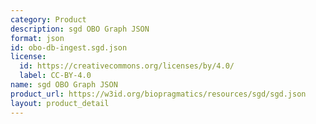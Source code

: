```yaml
---
category: Product
description: sgd OBO Graph JSON
format: json
id: obo-db-ingest.sgd.json
license:
  id: https://creativecommons.org/licenses/by/4.0/
  label: CC-BY-4.0
name: sgd OBO Graph JSON
product_url: https://w3id.org/biopragmatics/resources/sgd/sgd.json
layout: product_detail
---
```

